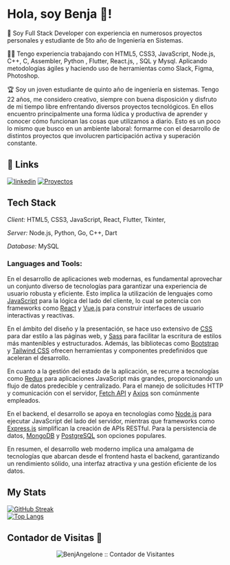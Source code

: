 # Hola, soy Benja 👋!

🚀 Soy Full Stack Developer con experiencia en numerosos proyectos personales y estudiante de 5to año de Ingeniería en Sistemas.

👨‍💻 Tengo experiencia trabajando con HTML5, CSS3, JavaScript, Node.js, C++, C, Assembler, Python , Flutter, React.js, , SQL y Mysql. Aplicando metodologías ágiles y haciendo uso de herramientas como Slack, Figma, Photoshop. 

🏆 Soy un joven estudiante de quinto año de ingeniería en sistemas. Tengo  22 años, me considero creativo, siempre con buena disposición y disfruto de mi tiempo libre enfrentando diversos proyectos tecnológicos. En ellos encuentro principalmente una forma lúdica y productiva de aprender y conocer cómo funcionan las cosas que utilizamos a diario. Esto es un poco lo mismo que busco en un ambiente laboral: formarme con el desarrollo de distintos proyectos que involucren participación activa y superación constante.


## 🔗 Links
[![linkedin](https://img.shields.io/badge/linkedin-0A66C2?style=for-the-badge&logo=linkedin&logoColor=white)](https://www.linkedin.com/in/benja-angelone)
[![Proyectos]()]([https://www.linkedin.com/in/benja-angelone](https://drive.google.com/drive/folders/1CrBCaWJkID9Hk5Ha5fN3djbaU8K6ILSR))

## Tech Stack

*Client:* HTML5, CSS3, JavaScript, React, Flutter, Tkinter, 

*Server:* Node.js, Python, Go, C++, Dart 

*Database:* MySQL

<h3 align="left">Languages and Tools:</h3>
<p align="left">
  En el desarrollo de aplicaciones web modernas, es fundamental aprovechar un conjunto diverso de tecnologías para garantizar una experiencia de usuario robusta y eficiente. Esto implica la utilización de lenguajes como 
  <a href="https://developer.mozilla.org/en-US/docs/Web/JavaScript" target="_blank">JavaScript</a> para la lógica del lado del cliente, lo cual se potencia con frameworks como 
  <a href="https://reactjs.org/" target="_blank">React</a> y 
  <a href="https://vuejs.org/" target="_blank">Vue.js</a> para construir interfaces de usuario interactivas y reactivas.

  En el ámbito del diseño y la presentación, se hace uso extensivo de 
  <a href="https://developer.mozilla.org/en-US/docs/Web/CSS" target="_blank">CSS</a> para dar estilo a las páginas web, y 
  <a href="https://sass-lang.com/" target="_blank">Sass</a> para facilitar la escritura de estilos más mantenibles y estructurados. Además, las bibliotecas como 
  <a href="https://getbootstrap.com/" target="_blank">Bootstrap</a> y 
  <a href="https://tailwindcss.com/" target="_blank">Tailwind CSS</a> ofrecen herramientas y componentes predefinidos que aceleran el desarrollo.

  En cuanto a la gestión del estado de la aplicación, se recurre a tecnologías como 
  <a href="https://redux.js.org/" target="_blank">Redux</a> para aplicaciones JavaScript más grandes, proporcionando un flujo de datos predecible y centralizado. Para el manejo de solicitudes HTTP y comunicación con el servidor, 
  <a href="https://developer.mozilla.org/en-US/docs/Web/API/Fetch_API" target="_blank">Fetch API</a> y 
  <a href="https://axios-http.com/" target="_blank">Axios</a> son comúnmente empleados.

  En el backend, el desarrollo se apoya en tecnologías como 
  <a href="https://nodejs.org/" target="_blank">Node.js</a> para ejecutar JavaScript del lado del servidor, mientras que frameworks como 
  <a href="https://expressjs.com/" target="_blank">Express.js</a> simplifican la creación de APIs RESTful. Para la persistencia de datos, 
  <a href="https://www.mongodb.com/" target="_blank">MongoDB</a> y 
  <a href="https://www.postgresql.org/" target="_blank">PostgreSQL</a> son opciones populares.

  En resumen, el desarrollo web moderno implica una amalgama de tecnologías que abarcan desde el frontend hasta el backend, garantizando un rendimiento sólido, una interfaz atractiva y una gestión eficiente de los datos.
</p>


## My Stats
[![GitHub Streak](http://github-readme-streak-stats.herokuapp.com?user=BenjAngelone&theme=highcontrast&hide_border=true&locale=es&date_format=M%20j%5B%2C%20Y%5D)](https://git.io/streak-stats)
<br />
[![Top Langs](https://github-readme-stats.vercel.app/api/top-langs/?username=BenjAngelone)](https://github.com/BenjAngelone/github-readme-stats)
  
 ## Contador de Visitas 👀
<p align="center"><img src="https://profile-counter.glitch.me/{BenjAngelone}/count.svg" alt="BenjAngelone :: Contador de Visitantes" /></p>
